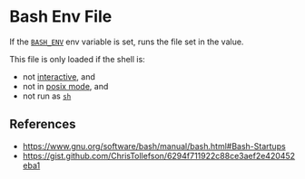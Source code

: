# Bash Env File

If the [`BASH_ENV`](bash/shell/variables/bash_env) env variable is set, runs the file set in the value.

This file is only loaded if the shell is:
- not [interactive](bash/shell/modes/interactive.md), and
- not in [posix mode](bash/shell/modes/posix.md), and
- not run as [`sh`](#^sh)

## References

- https://www.gnu.org/software/bash/manual/bash.html#Bash-Startups
- https://gist.github.com/ChrisTollefson/6294f711922c88ce3aef2e420452eba1
